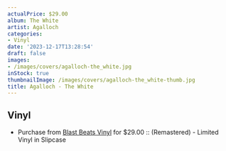 ```yaml
---
actualPrice: $29.00
album: The White
artist: Agalloch
categories:
- Vinyl
date: '2023-12-17T13:28:54'
draft: false
images:
- /images/covers/agalloch-the_white.jpg
inStock: true
thumbnailImage: /images/covers/agalloch-the_white-thumb.jpg
title: Agalloch - The White
---
```


## Vinyl
* Purchase from [Blast Beats Vinyl](https://blastbeatsvinyl.com/products/agalloch-the-white-remastered-limited-vinyl-in-slipcase) for $29.00 :: (Remastered) - Limited Vinyl in Slipcase
